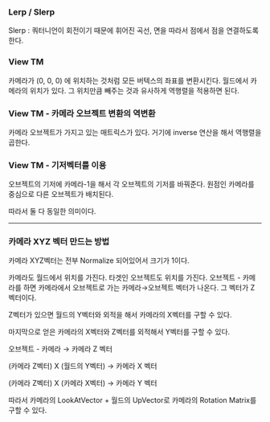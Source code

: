 ### Lerp / Slerp

Slerp : 쿼터니언이 회전이기 때문에 휘어진 곡선, 면을 따라서 점에서 점을 연결하도록 한다.

### View TM

카메라가 (0, 0, 0) 에 위치하는 것처럼 모든 버텍스의 좌표를 변환시킨다. 월드에서 카메라의 위치가 있다. 그 위치만큼 빼주는 것과 유사하게 역행렬을 적용하면 된다. 

### View TM - 카메라 오브젝트 변환의 역변환

카메라 오브젝트가 가지고 있는 매트릭스가 있다. 거기에 inverse 연산을 해서 역행렬을 곱한다. 

### View TM - 기저벡터를 이용

오브젝트의 기저에 카메라-1을 해서 각 오브젝트의 기저를 바꿔준다. 원점인 카메라를 중심으로 다른 오브젝트가 배치된다. 

따라서 둘 다 동일한 의미이다.

---

### 카메라 XYZ 벡터 만드는 방법

카메라 XYZ벡터는 전부 Normalize 되어있어서 크기가 1이다. 

카메라도 월드에서 위치를 가진다. 타겟인 오브젝트도 위치를 가진다. 오브젝트 - 카메라를 하면 카메라에서 오브젝트로 가는 카메라→오브젝트 벡터가 나온다. 그 벡터가 Z 벡터이다.

Z벡터가 있으면 월드의 Y벡터와 외적을 해서 카메라의 X벡터를 구할 수 있다.

마지막으로 얻은 카메라의 X벡터와 Z벡터를 외적해서 Y벡터를 구할 수 있다. 

오브젝트 - 카메라 → 카메라 Z 벡터

(카메라 Z벡터) X (월드의 Y벡터) → 카메라 X 벡터

(카메라 Z벡터) X (카메라 X벡터) → 카메라 Y 벡터

따라서 카메라의 LookAtVector + 월드의 UpVector로 카메라의 Rotation Matrix를 구할 수 있다.
